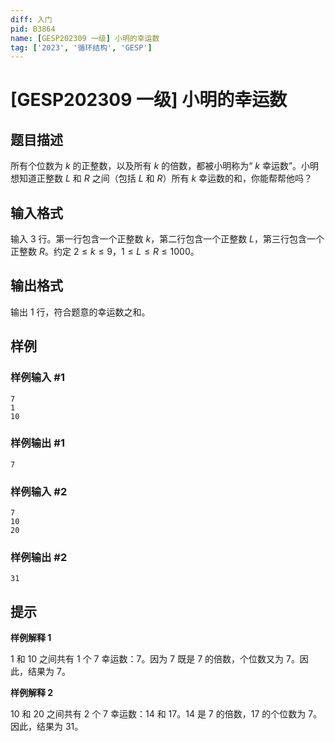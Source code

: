 ```yaml
---
diff: 入门
pid: B3864
name: [GESP202309 一级] 小明的幸运数
tag: ['2023', '循环结构', 'GESP']
---
```

# [GESP202309 一级] 小明的幸运数
## 题目描述

所有个位数为 $k$ 的正整数，以及所有 $k$ 的倍数，都被小明称为“ $k$ 幸运数”。小明想知道正整数 $L$ 和 $R$ 之间（包括 $L$ 和 $R$）所有 $k$ 幸运数的和，你能帮帮他吗？
## 输入格式

输入 $3$ 行。第一行包含一个正整数 $k$，第二行包含一个正整数 $L$，第三行包含一个正整数 $R$。约定 $2 \le k \le 9$，$1 \le L \le R \le 1000$。
## 输出格式

输出 $1$ 行，符合题意的幸运数之和。
## 样例

### 样例输入 #1
```
7
1
10
```
### 样例输出 #1
```
7
```
### 样例输入 #2
```
7
10
20
```
### 样例输出 #2
```
31
```
## 提示

**样例解释 1**

$1$ 和 $10$ 之间共有 $1$ 个 $7$ 幸运数：$7$。因为 $7$ 既是 $7$ 的倍数，个位数又为 $7$。因此，结果为 $7$。

**样例解释 2**

$10$ 和 $20$ 之间共有 $2$ 个 $7$ 幸运数：$14$ 和 $17$。$14$ 是 $7$ 的倍数，$17$ 的个位数为 $7$。因此，结果为 $31$。
